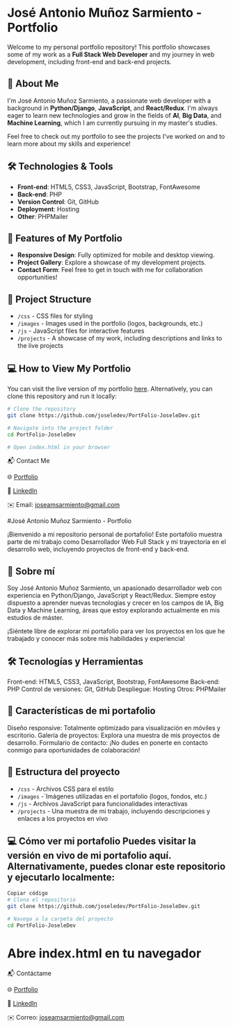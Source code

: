 # José Antonio Muñoz Sarmiento - Portfolio

Welcome to my personal portfolio repository! This portfolio showcases some of my work as a **Full Stack Web Developer** and my journey in web development, including front-end and back-end projects.

## 🚀 About Me

I'm José Antonio Muñoz Sarmiento, a passionate web developer with a background in **Python/Django**, **JavaScript**, and **React/Redux**. I'm always eager to learn new technologies and grow in the fields of **AI**, **Big Data**, and **Machine Learning**, which I am currently pursuing in my master's studies.

Feel free to check out my portfolio to see the projects I've worked on and to learn more about my skills and experience!

## 🛠️ Technologies & Tools

- **Front-end**: HTML5, CSS3, JavaScript, Bootstrap, FontAwesome
- **Back-end**: PHP
- **Version Control**: Git, GitHub
- **Deployment**: Hosting
- **Other**: PHPMailer

## 🌟 Features of My Portfolio

- **Responsive Design**: Fully optimized for mobile and desktop viewing.
- **Project Gallery**: Explore a showcase of my development projects.
- **Contact Form**: Feel free to get in touch with me for collaboration opportunities!

## 📂 Project Structure

- `/css` - CSS files for styling
- `/images` - Images used in the portfolio (logos, backgrounds, etc.)
- `/js` - JavaScript files for interactive features
- `/projects` - A showcase of my work, including descriptions and links to the live projects

## 💻 How to View My Portfolio

You can visit the live version of my portfolio [here](https:www.joseledev.es). Alternatively, you can clone this repository and run it locally:

```bash
# Clone the repository
git clone https://github.com/joseledev/PortFolio-JoseleDev.git

# Navigate into the project folder
cd PortFolio-JoseleDev

# Open index.html in your browser

```
📬 Contact Me

🌐 [Portfolio](https://www.joseledev.es/)

💼 [LinkedIn](https://www.linkedin.com/in/jose-antonio-muñoz-sarmiento-1b151637)

✉️ Email: joseamsarmiento@gmail.com



#José Antonio Muñoz Sarmiento - Portfolio

¡Bienvenido a mi repositorio personal de portafolio! Este portafolio muestra parte de mi trabajo como Desarrollador Web Full Stack y mi trayectoria en el desarrollo web, incluyendo proyectos de front-end y back-end.

## 🚀 Sobre mí

Soy José Antonio Muñoz Sarmiento, un apasionado desarrollador web con experiencia en Python/Django, JavaScript y React/Redux. Siempre estoy dispuesto a aprender nuevas tecnologías y crecer en los campos de IA, Big Data y Machine Learning, áreas que estoy explorando actualmente en mis estudios de máster.

¡Siéntete libre de explorar mi portafolio para ver los proyectos en los que he trabajado y conocer más sobre mis habilidades y experiencia!

## 🛠️ Tecnologías y Herramientas

Front-end: HTML5, CSS3, JavaScript, Bootstrap, FontAwesome
Back-end: PHP
Control de versiones: Git, GitHub
Despliegue: Hosting
Otros: PHPMailer

## 🌟 Características de mi portafolio

Diseño responsive: Totalmente optimizado para visualización en móviles y escritorio.
Galería de proyectos: Explora una muestra de mis proyectos de desarrollo.
Formulario de contacto: ¡No dudes en ponerte en contacto conmigo para oportunidades de colaboración!

## 📂 Estructura del proyecto

- `/css` - Archivos CSS para el estilo
- `/images` -´Imágenes utilizadas en el portafolio (logos, fondos, etc.)
- `/js` -  Archivos JavaScript para funcionalidades interactivas
- `/projects` -  Una muestra de mi trabajo, incluyendo descripciones y enlaces a los proyectos en vivo

## 💻 Cómo ver mi portafolio Puedes visitar la versión en vivo de mi portafolio aquí. Alternativamente, puedes clonar este repositorio y ejecutarlo localmente:

``` bash
Copiar código
# Clona el repositorio
git clone https://github.com/joseledev/PortFolio-JoseleDev.git

# Navega a la carpeta del proyecto
cd PortFolio-JoseleDev
```

# Abre index.html en tu navegador

📬 Contáctame

🌐 [Portfolio](https://www.joseledev.es/)

💼 [LinkedIn](https://www.linkedin.com/in/jose-antonio-muñoz-sarmiento-1b151637)

✉️ Correo: joseamsarmiento@gmail.com

